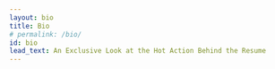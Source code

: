 ```yaml
---
layout: bio
title: Bio
# permalink: /bio/
id: bio
lead_text: An Exclusive Look at the Hot Action Behind the Resume
---
```

